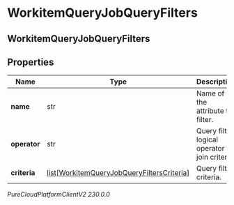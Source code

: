 # WorkitemQueryJobQueryFilters

## WorkitemQueryJobQueryFilters

## Properties

|Name | Type | Description | Notes|
|------------ | ------------- | ------------- | -------------|
| **name** | str | Name of the attribute to filter. | |
| **operator** | str | Query filter logical operator to join criteria. | [optional] |
| **criteria** | [list[WorkitemQueryJobQueryFiltersCriteria]](WorkitemQueryJobQueryFiltersCriteria) | Query filter criteria. | |



_PureCloudPlatformClientV2 230.0.0_

